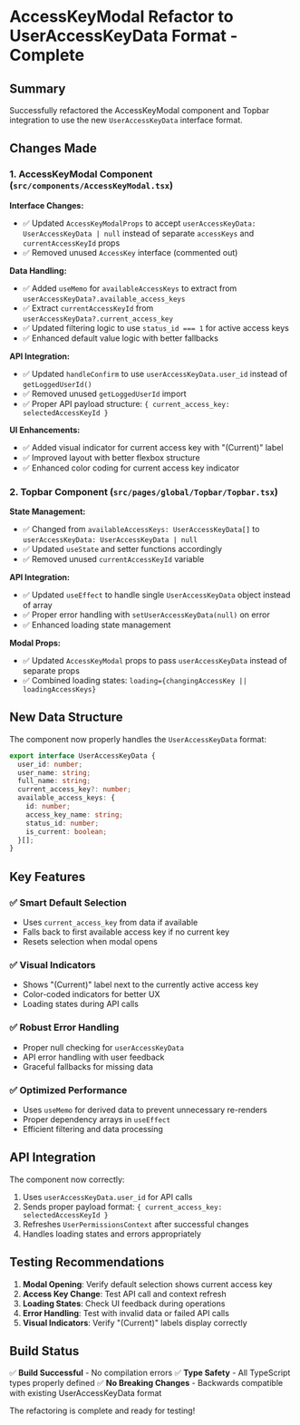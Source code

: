 # AccessKeyModal Refactor to UserAccessKeyData Format - Complete

## Summary

Successfully refactored the AccessKeyModal component and Topbar integration to use the new `UserAccessKeyData` interface format.

## Changes Made

### 1. AccessKeyModal Component (`src/components/AccessKeyModal.tsx`)

**Interface Changes:**

- ✅ Updated `AccessKeyModalProps` to accept `userAccessKeyData: UserAccessKeyData | null` instead of separate `accessKeys` and `currentAccessKeyId` props
- ✅ Removed unused `AccessKey` interface (commented out)

**Data Handling:**

- ✅ Added `useMemo` for `availableAccessKeys` to extract from `userAccessKeyData?.available_access_keys`
- ✅ Extract `currentAccessKeyId` from `userAccessKeyData?.current_access_key`
- ✅ Updated filtering logic to use `status_id === 1` for active access keys
- ✅ Enhanced default value logic with better fallbacks

**API Integration:**

- ✅ Updated `handleConfirm` to use `userAccessKeyData.user_id` instead of `getLoggedUserId()`
- ✅ Removed unused `getLoggedUserId` import
- ✅ Proper API payload structure: `{ current_access_key: selectedAccessKeyId }`

**UI Enhancements:**

- ✅ Added visual indicator for current access key with "(Current)" label
- ✅ Improved layout with better flexbox structure
- ✅ Enhanced color coding for current access key indicator

### 2. Topbar Component (`src/pages/global/Topbar/Topbar.tsx`)

**State Management:**

- ✅ Changed from `availableAccessKeys: UserAccessKeyData[]` to `userAccessKeyData: UserAccessKeyData | null`
- ✅ Updated `useState` and setter functions accordingly
- ✅ Removed unused `currentAccessKeyId` variable

**API Integration:**

- ✅ Updated `useEffect` to handle single `UserAccessKeyData` object instead of array
- ✅ Proper error handling with `setUserAccessKeyData(null)` on error
- ✅ Enhanced loading state management

**Modal Props:**

- ✅ Updated `AccessKeyModal` props to pass `userAccessKeyData` instead of separate props
- ✅ Combined loading states: `loading={changingAccessKey || loadingAccessKeys}`

## New Data Structure

The component now properly handles the `UserAccessKeyData` format:

```typescript
export interface UserAccessKeyData {
  user_id: number;
  user_name: string;
  full_name: string;
  current_access_key?: number;
  available_access_keys: {
    id: number;
    access_key_name: string;
    status_id: number;
    is_current: boolean;
  }[];
}
```

## Key Features

### ✅ **Smart Default Selection**

- Uses `current_access_key` from data if available
- Falls back to first available access key if no current key
- Resets selection when modal opens

### ✅ **Visual Indicators**

- Shows "(Current)" label next to the currently active access key
- Color-coded indicators for better UX
- Loading states during API calls

### ✅ **Robust Error Handling**

- Proper null checking for `userAccessKeyData`
- API error handling with user feedback
- Graceful fallbacks for missing data

### ✅ **Optimized Performance**

- Uses `useMemo` for derived data to prevent unnecessary re-renders
- Proper dependency arrays in `useEffect`
- Efficient filtering and data processing

## API Integration

The component now correctly:

1. Uses `userAccessKeyData.user_id` for API calls
2. Sends proper payload format: `{ current_access_key: selectedAccessKeyId }`
3. Refreshes `UserPermissionsContext` after successful changes
4. Handles loading states and errors appropriately

## Testing Recommendations

1. **Modal Opening**: Verify default selection shows current access key
2. **Access Key Change**: Test API call and context refresh
3. **Loading States**: Check UI feedback during operations
4. **Error Handling**: Test with invalid data or failed API calls
5. **Visual Indicators**: Verify "(Current)" labels display correctly

## Build Status

✅ **Build Successful** - No compilation errors
✅ **Type Safety** - All TypeScript types properly defined
✅ **No Breaking Changes** - Backwards compatible with existing UserAccessKeyData format

The refactoring is complete and ready for testing!
